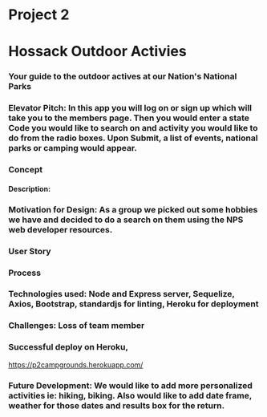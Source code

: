 # Project 2
# Hossack Outdoor Activies
### Your guide to the outdoor actives at our Nation's National Parks

### Elevator Pitch: In this app you will log on or sign up which will take you to the members page.  Then you would enter a state Code you would like to search on and activity you would like to do from the radio boxes. Upon Submit, a list of events, national parks or camping would appear.


### Concept
#### Description: 
### Motivation for Design: As a group we picked out some hobbies we have and decided to do a search on them using the NPS web developer resources.
### User Story

### Process
### Technologies used:  Node and Express server, Sequelize, Axios, Bootstrap, standardjs for linting, Heroku for deployment
### Challenges: Loss of team member
### Successful deploy on Heroku, 

https://p2campgrounds.herokuapp.com/

### Future Development:  We would like to add more personalized activities ie: hiking, biking.  Also would like to add date frame,  weather for those dates and results box for the return.